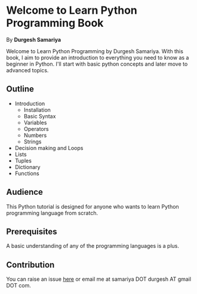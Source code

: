 Welcome to Learn Python Programming Book
========================================

By **Durgesh Samariya**

Welcome to Learn Python Programming by Durgesh Samariya. With this book, I aim to provide an introduction to everything you need to know as a beginner in Python. I'll start with basic python concepts and later move to advanced topics. 

## Outline
- Introduction
    - Installation
    - Basic Syntax
    - Variables
    - Operators
    - Numbers
    - Strings
- Decision making and Loops
- Lists
- Tuples
- Dictionary
- Functions

## Audience
This Python tutorial is designed for anyone who wants to learn Python programming language from scratch.

## Prerequisites
A basic understanding of any of the programming languages is a plus.

## Contribution
You can raise an issue [here](https://github.com/durgeshsamariya/learn-python/issues) or email me at samariya DOT durgesh AT gmail DOT com.
